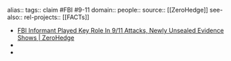 alias::
tags:: claim #FBI #9-11
domain::
people::
source:: [[ZeroHedge]]
see-also::
rel-projects:: [[FACTs]]


- [FBI Informant Played Key Role In 9/11 Attacks, Newly Unsealed Evidence Shows | ZeroHedge](https://www.zerohedge.com/political/fbi-informant-played-key-role-911-attacks-newly-unsealed-evidence-shows)
-
-

